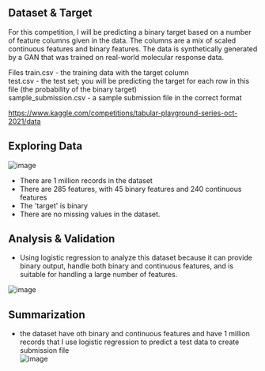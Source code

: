 ## Dataset & Target

For this competition, I will be predicting a binary target based on a number of feature columns given in the data. The columns are a mix of scaled continuous features and binary features. The data is synthetically generated by a GAN that was trained on real-world molecular response data.

Files
train.csv - the training data with the target column<br/>
test.csv - the test set; you will be predicting the target for each row in this file (the probability of the binary target)<br/>
sample_submission.csv - a sample submission file in the correct format<br/>

https://www.kaggle.com/competitions/tabular-playground-series-oct-2021/data

## Exploring Data
![image](https://user-images.githubusercontent.com/118603598/211374899-cd4632af-69b9-46bb-b8d5-2382cfb61af8.png) <br/>
* There are 1 million records in the dataset
* There are 285 features, with 45 binary features and 240 continuous features
* The 'target' is binary
* There are no missing values in the dataset.

## Analysis & Validation
* Using logistic regression to analyze this dataset because it can provide binary output, handle both binary and continuous features, and is suitable for handling a large number of features.<br/>

 ![image](https://user-images.githubusercontent.com/118603598/211375127-4f461514-e17f-4d1b-900b-4bbbf48679bf.png)<br/>


## Summarization
* the dataset have oth binary and continuous features and have 1 million records that I use logistic regression to predict a test data to create submission file<br/>
![image](https://user-images.githubusercontent.com/118603598/211375551-39e95e83-01bb-44ad-a424-bda41cfda512.png)
